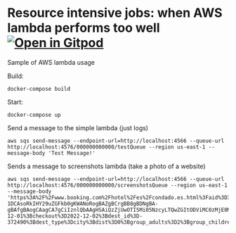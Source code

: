 # Resource intensive jobs: when AWS lambda performs too well  [![Open in Gitpod](https://gitpod.io/button/open-in-gitpod.svg)](https://gitpod.io/#<your-project-url>)

Sample of AWS lambda usage

Build:

```
docker-compose build
```

Start:
```
docker-compose up
```

Send a message to the simple lambda (just logs)
```
aws sqs send-message --endpoint-url=http://localhost:4566 --queue-url http://localhost:4576/000000000000/testQueue --region us-east-1 --message-body 'Test Message!'
```

Sends a message to screenshots lambda (take a photo of a website)

```
aws sqs send-message --endpoint-url=http://localhost:4566 --queue-url http://localhost:4576/000000000000/screenshotsQueue --region us-east-1 --message-body 'https%3A%2F%2Fwww.booking.com%2Fhotel%2Fes%2Fcondado.es.html%3Faid%3D356980%26label%3Dgog235jc-1DCAsoRkIHY29uZGFkb0gKWANoRogBAZgBCrgBB8gBDNgBA-gBAfgBAogCAagCA7gCiIznlQbAAgHSAiQzZjUwOTI5Mi05NzcyLTQwZGItODViMC0zMjE0M2M5NWQ4MmLYAgTgAgE%26sid%3D38a79f2abebd1c881e599527a0e7c36b%26all_sr_blocks%3D9040002_353967785_0_2_0%3Bcheckin%3D2022-12-01%3Bcheckout%3D2022-12-02%3Bdest_id%3D-372490%3Bdest_type%3Dcity%3Bdist%3D0%3Bgroup_adults%3D2%3Bgroup_children%3D0%3Bhapos%3D1%3Bhighlighted_blocks%3D9040002_353967785_0_2_0%3Bhpos%3D1%3Bmatching_block_id%3D9040002_353967785_0_2_0%3Bno_rooms%3D1%3Breq_adults%3D2%3Breq_children%3D0%3Broom1%3DA%252CA%3Bsb_price_type%3Dtotal%3Bsr_order%3Dpopularity%3Bsr_pri_blocks%3D9040002_353967785_0_2_0__8106%3Bsrepoch%3D1656342047%3Bsrpvid%3D00bd698feb5e02a9%3Btype%3Dtotal%3Bucfs%3D1%26%23hotelTmpl'
```
